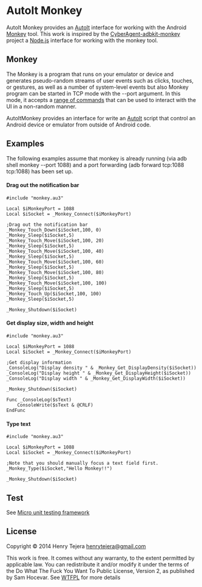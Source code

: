AutoIt Monkey
============

AutoIt Monkey provides an [AutoIt] interface for working with the Android [Monkey] tool.
This work is inspired by the [CyberAgent-adbkit-monkey] project a [Node.js] interface for working with the monkey tool.


## Monkey

The Monkey is a program that runs on your emulator or device and generates pseudo-random streams of user events such as clicks, touches, or gestures, as well as a number of system-level events but also Monkey program can be started in TCP mode with the --port argument. In this mode, it accepts a [range of commands] that can be used to interact with the UI in a non-random manner.

AutoItMonkey provides an interface for write an [AutoIt] script that control an Android device or emulator from outside of Android code. 


## Examples

The following examples assume that monkey is already running (via adb shell monkey --port 1088) and a port forwarding (adb forward tcp:1088 tcp:1088) has been set up.


#### Drag out the notification bar
```autoit
#include "monkey.au3"

Local $iMonkeyPort = 1088
Local $iSocket = _Monkey_Connect($iMonkeyPort)

;Drag out the notification bar
_Monkey_Touch_Down($iSocket,100, 0)
_Monkey_Sleep($iSocket,5)
_Monkey_Touch_Move($iSocket,100, 20)
_Monkey_Sleep($iSocket,5)
_Monkey_Touch_Move($iSocket,100, 40)
_Monkey_Sleep($iSocket,5)
_Monkey_Touch_Move($iSocket,100, 60)
_Monkey_Sleep($iSocket,5)
_Monkey_Touch_Move($iSocket,100, 80)
_Monkey_Sleep($iSocket,5)
_Monkey_Touch_Move($iSocket,100, 100)
_Monkey_Sleep($iSocket,5)
_Monkey_Touch_Up($iSocket,100, 100)
_Monkey_Sleep($iSocket,5)

_Monkey_Shutdown($iSocket)
```

#### Get display size, width and height
```autoit
#include "monkey.au3"

Local $iMonkeyPort = 1088
Local $iSocket = _Monkey_Connect($iMonkeyPort)

;Get display information
_ConsoleLog("Display density " & _Monkey_Get_DisplayDensity($iSocket))
_ConsoleLog("Display height " & _Monkey_Get_DisplayHeight($iSocket))
_ConsoleLog("Display width " & _Monkey_Get_DisplayWidth($iSocket))

_Monkey_Shutdown($iSocket)

Func _ConsoleLog($sText)
	ConsoleWrite($sText & @CRLF)
EndFunc
```


#### Type text
```autoit
#include "monkey.au3"

Local $iMonkeyPort = 1088
Local $iSocket = _Monkey_Connect($iMonkeyPort)

;Note that you should manually focus a text field first.
_Monkey_Type($iSocket,"Hello Monkey!!")

_Monkey_Shutdown($iSocket)
```

## Test 
See [Micro unit testing framework]


## License

Copyright © 2014 Henry Tejera <henrytejera@gmail.com>

This work is free. It comes without any warranty, to
the extent permitted by applicable law. You can redistribute it
and/or modify it under the terms of the Do What The Fuck You Want
To Public License, Version 2, as published by Sam Hocevar. See
[WTFPL] for more details

[AutoIt]: <www.autoitscript.com/site/autoit/>
[CyberAgent-adbkit-monkey]: <https://github.com/CyberAgent/adbkit-monkey>
[Node.js]: <http://nodejs.org/>
[Monkey]: <http://developer.android.com/tools/help/monkey.html>
[range of commands]: <https://github.com/android/platform_development/blob/master/cmds/monkey/README.NETWORK.txt>
[WTFPL]: <http://www.wtfpl.net/>
[Micro unit testing framework]: <http://htejera.users.sourceforge.net/micro/>
